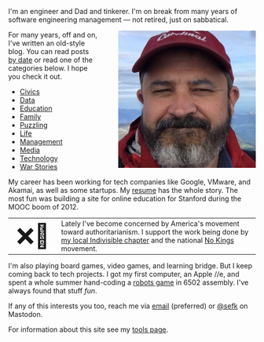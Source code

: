 <!--
.. title: Hi, I'm Sef
.. slug: index
.. date: 2025/08/05
-->

I'm an engineer and Dad and tinkerer. I'm on break from many years of
software engineering management &mdash; not retired, just on sabbatical.

<img src="/f/sef-squint.jpeg" 
     style="float:right; padding-left:40px;"
     alt="Sef squinting in a baseball hat" width=280px>

For many years, off and on, I've written an old-style blog. You
can read posts [by date](posts) or read one of the categories below.
I hope you check it out.

<!-- TODO: auto-generate this list, possibly using Nikola's static_tag_cloud plugin?
Consider showing counts of posts, or maybe sorting by that. -->

<ul class="list-inline">
    <li class="list-inline-item"><a class="reference badge badge-secondary" href="categories/civics/">Civics</a></li>
    <li class="list-inline-item"><a class="reference badge badge-secondary" href="categories/data/">Data</a></li>
    <li class="list-inline-item"><a class="reference badge badge-secondary" href="categories/education/">Education</a></li>
    <li class="list-inline-item"><a class="reference badge badge-secondary" href="categories/family/">Family</a></li>
    <li class="list-inline-item"><a class="reference badge badge-secondary" href="categories/puzzling/">Puzzling</a></li>
    <li class="list-inline-item"><a class="reference badge badge-secondary" href="categories/life/">Life</a></li>
    <li class="list-inline-item"><a class="reference badge badge-secondary" href="categories/management/">Management</a></li>
    <li class="list-inline-item"><a class="reference badge badge-secondary" href="categories/media/">Media</a></li>
    <li class="list-inline-item"><a class="reference badge badge-secondary" href="categories/technology/">Technology</a></li>
    <li class="list-inline-item"><a class="reference badge badge-secondary" href="categories/war-stories/">War Stories</a></li>
</ul>

My career has been working for tech companies like Google, VMware, and Akamai,
as well as some startups. My [resume][] has the whole story. The most fun was
building a site for online education for Stanford during the MOOC boom of 2012.

<table>
<tr>
<td width=20% align=center>
    <font size=10>
        <a href="https://www.nokings.org/" style="text-decoration:none">❌👑</a>
    </font>
</td>
<td>
Lately I've become concerned by America's movement toward authoritarianism.
I support the work being done by
<a href="https://indivisiblemp.org/">my local Indivisible chapter</a>
and the national <a href="https://www.nokings.org/">No Kings</a> movement.
</td>
</tr>
</table>
<p></p>

I'm also playing board games, video games, and learning bridge. But I keep
coming back to tech projects. I got my first computer, an Apple //e, and spent a
whole summer hand-coding a [robots game][] in 6502 assembly. I've always found
that stuff *fun*.

If any of this interests you too, reach me via [email](mailto:sefklon@gmail.com)
(preferred) or [@sefk](https://hachyderm.io/@sefk) on Mastodon.

For information about this site see my [tools page](tools).
<br>

[resume]: https://rawgithub.com/sefk/sef-resume/master/sef-kloninger-resume.html
[robots game]: http://en.wikipedia.org/wiki/Robots_%28BSD_game%29
